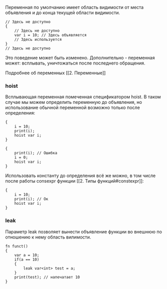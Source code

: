 Переменная по умолчанию имеет область видимости от места объявления и до конца текущей области видимости.

```
// Здесь не доступно
{
	// Здесь не доступно
    var i = 10; // Здесь объявляется
    // Здесь используется
}
// Здесь не доступно
```

Это поведение может быть изменено.
Дополнительно - переменная может: всплывать, уничтожаться после последнего обращения.

Подробнее об переменных [[2. Переменные]]
### hoist
Всплывающая переменная помеченная спецификатором hoist. 
В таком случае мы можем определить переменную до объявления, но использование обычной переменной возможно только после определения:
```
{
    i = 10;
    print(i);
    hoist var i;
}
```

```
{
    print(i); // Ошибка
    i = 0;
    hoist var i;
}
```

Использовать константу до определения всё же можно, в том числе после работы consexpr функции [[2. Типы функций#constexpr]]:
```
{
    i = 10;
    print(i); // Ок
    hoist var i;
}
```

### leak

Параметр leak позволяет вынести объявление функции во внешнюю
по отношению к нему область вилимости.

```
fn funct()
{
    var a = 10;
    if(a == 10)
    {
        leak var<int> test = a;
    }
    print(test); // напечатает 10
}
```

